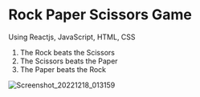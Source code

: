 # Rock Paper Scissors Game
Using Reactjs, JavaScript, HTML, CSS

1. The Rock beats the Scissors 
2. The Scissors beats the Paper
3. The Paper beats the Rock

![Screenshot_20221218_013159](https://user-images.githubusercontent.com/91690267/208264117-bad0df80-50e2-4c33-819a-141969d4e061.png)
